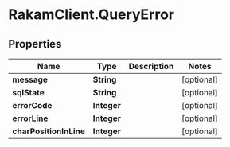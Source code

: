 # RakamClient.QueryError

## Properties
Name | Type | Description | Notes
------------ | ------------- | ------------- | -------------
**message** | **String** |  | [optional] 
**sqlState** | **String** |  | [optional] 
**errorCode** | **Integer** |  | [optional] 
**errorLine** | **Integer** |  | [optional] 
**charPositionInLine** | **Integer** |  | [optional] 


